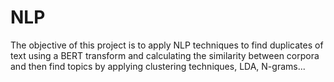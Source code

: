 # NLP
The objective of this project is to apply NLP techniques to find duplicates of text using a BERT transform and calculating the similarity between corpora and then find topics by applying clustering techniques, LDA, N-grams...
